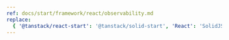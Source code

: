 ```yaml
---
ref: docs/start/framework/react/observability.md
replace:
  { '@tanstack/react-start': '@tanstack/solid-start', 'React': 'SolidJS' }
---
```

